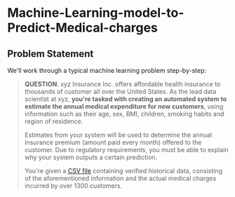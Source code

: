 # Machine-Learning-model-to-Predict-Medical-charges
## Problem Statement

We'll work through a typical machine learning problem step-by-step:


> **QUESTION**: xyz Insurance Inc. offers affordable health insurance to thousands of customer all over the United States. As the lead data scientist at xyz, **you're tasked with creating an automated system to estimate the annual medical expenditure for new customers**, using information such as their age, sex, BMI, children, smoking habits and region of residence. 
>
> Estimates from your system will be used to determine the annual insurance premium (amount paid every month) offered to the customer. Due to regulatory requirements, you must be able to explain why your system outputs a certain prediction.
> 
> You're given a [CSV file](https://raw.githubusercontent.com/JovianML/opendatasets/master/data/medical-charges.csv) containing verified historical data, consisting of the aforementioned information and the actual medical charges incurred by over 1300 customers. 

